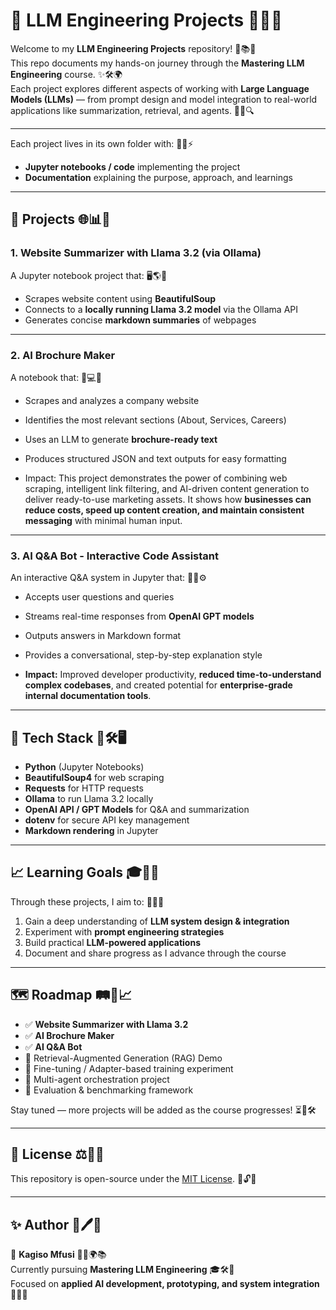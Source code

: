 # 🧠 LLM Engineering Projects 🌟📘✨

Welcome to my **LLM Engineering Projects** repository!  🚀📚💡  
This repo documents my hands-on journey through the **Mastering LLM Engineering** course.  ✨🛠️🌍  
Each project explores different aspects of working with **Large Language Models (LLMs)** — from prompt design and model integration to real-world applications like summarization, retrieval, and agents. 🤖🧩🔍

---

Each project lives in its own folder with: 📂📝⚡
- **Jupyter notebooks / code** implementing the project
- **Documentation** explaining the purpose, approach, and learnings

---

## 🚀 Projects 🌐📊🎯

### 1. Website Summarizer with Llama 3.2 (via Ollama)
A Jupyter notebook project that: 🖥️🌎📝
- Scrapes website content using **BeautifulSoup**
- Connects to a **locally running Llama 3.2 model** via the Ollama API
- Generates concise **markdown summaries** of webpages

---

### 2. AI Brochure Maker
A notebook that: 📰💻🎨
- Scrapes and analyzes a company website
- Identifies the most relevant sections (About, Services, Careers)
- Uses an LLM to generate **brochure-ready text**
- Produces structured JSON and text outputs for easy formatting

- Impact:
This project demonstrates the power of combining web scraping, intelligent link filtering, and Al-driven content generation to deliver ready-to-use marketing assets. It shows how **businesses can reduce costs, speed up content creation, and maintain consistent messaging** with minimal human input.

---

### 3. AI Q&A Bot - Interactive Code Assistant 
An interactive Q&A system in Jupyter that: 💬🤔⚙️
- Accepts user questions and queries
- Streams real-time responses from **OpenAI GPT models**
- Outputs answers in Markdown format
- Provides a conversational, step-by-step explanation style

- **Impact:** Improved developer productivity, **reduced time-to-understand complex codebases**, and created potential for **enterprise-grade internal documentation tools**.
---

## 🔧 Tech Stack 🐍🛠️🖥️

- **Python** (Jupyter Notebooks)
- **BeautifulSoup4** for web scraping
- **Requests** for HTTP requests
- **Ollama** to run Llama 3.2 locally
- **OpenAI API / GPT Models** for Q&A and summarization
- **dotenv** for secure API key management
- **Markdown rendering** in Jupyter

---

## 📈 Learning Goals 🎓📑🚀

Through these projects, I aim to: 🧠✨🔧
1. Gain a deep understanding of **LLM system design & integration**  
2. Experiment with **prompt engineering strategies**  
3. Build practical **LLM-powered applications**  
4. Document and share progress as I advance through the course  

---

## 🗺️ Roadmap 🛤️📌📈

- ✅ **Website Summarizer with Llama 3.2**  
- ✅ **AI Brochure Maker**  
- ✅ **AI Q&A Bot**  
- 🔄 Retrieval-Augmented Generation (RAG) Demo  
- 🔄 Fine-tuning / Adapter-based training experiment  
- 🔄 Multi-agent orchestration project  
- 🔄 Evaluation & benchmarking framework  

Stay tuned — more projects will be added as the course progresses! ⏳🌟🛠️

---

## 📜 License ⚖️📂🔏

This repository is open-source under the [MIT License](./LICENSE). 📖🔓✅

---

## ✨ Author 👤🖊️🌟

👤 **Kagiso Mfusi**  🧑‍💻🌍📚  
Currently pursuing **Mastering LLM Engineering**  🎓🛠️🤖  
Focused on **applied AI development, prototyping, and system integration** 🚀💡🔬
